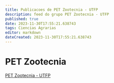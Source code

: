 ```yaml
---
title: Publicacoes de PET Zootecnia - UTFP
description: feed do grupo PET Zootecnia - UTFP
published: true
date: 2023-11-30T17:55:21.638743
tags: Ciencias Agrarias
editor: markdown
dateCreated: 2023-11-30T17:55:21.638743
---
```


# PET Zootecnia
[PET Zootecnia - UTFP](/grupo/94PETZootecniaUTFP.md)